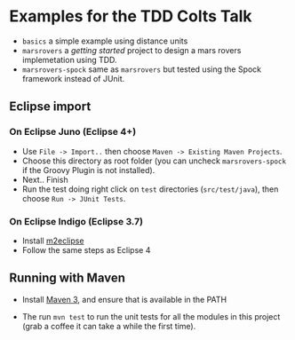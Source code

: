 Examples for the TDD Colts Talk
===============================

* `basics` a simple example using distance units
* `marsrovers` a _getting started_ project to design a mars rovers implemetation using TDD.
* `marsrovers-spock` same as `marsrovers` but tested using the Spock framework instead of JUnit.


Eclipse import
--------------

### On Eclipse Juno (Eclipse 4+) 
* Use `File -> Import..` then choose `Maven -> Existing Maven Projects`.
* Choose this directory as root folder (you can uncheck `marsrovers-spock` if the Groovy Plugin is not installed).
* Next.. Finish
* Run the test doing right click on `test` directories (`src/test/java`), then choose  `Run -> JUnit Tests`.

### On Eclipse Indigo (Eclipse 3.7)
* Install [m2eclipse][1]
* Follow the same steps as Eclipse 4

[1]: http://eclipse.org/m2e/download/

Running with Maven
------------------

* Install [Maven 3][2], and ensure that is available in the PATH

* The run `mvn test` to run the unit tests for all the modules in this project (grab a coffee it can take a while the first time).

[2]: http://maven.apache.org/
